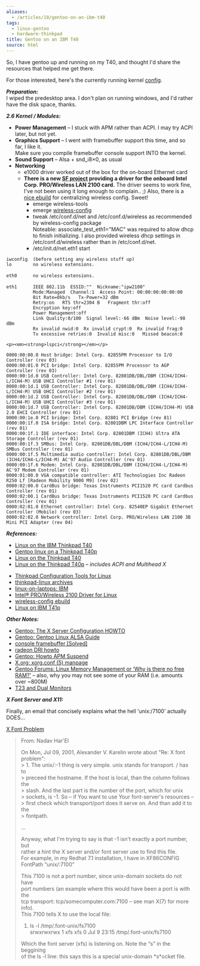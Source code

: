 ```yaml
---
aliases:
  - /articles/18/gentoo-on-an-ibm-t40
tags:
  - linux-gentoo
  - hardware-thinkpad
title: Gentoo on an IBM T40
source: html
---
```


<p>So, I have gentoo up and running on my T40, and thought I'd share the resources that helped me get there.</p>

<p>For those interested, here's the currently running kernel <a href="/files/config-2.6.7-gentoo-r11" title="2.6.7-gentoo-r11">config</a>.</p>

<!--more-->
<p><em><strong>Preparation:</strong></em><br />
I wiped the predesktop area. I don't plan on running windows, and I'd rather have the disk space, thanks.</p>

<p><em><strong>2.6 Kernel / Modules:</strong></em></p>

<ul>
	<li><strong>Power Management</strong> – I stuck with <span class="caps">APM</span> rather than <span class="caps">ACPI</span>. I may try <span class="caps">ACPI</span> later, but not yet.</li>
	<li><strong>Graphics Support</strong> – I went with framebuffer support this time, and so far, I like it.<br />
Make sure you compile framebuffer console support <span class="caps">INTO</span> the kernel.</li>
	<li><strong>Sound Support</strong> – Alsa + snd_i8&#215;0, as usual</li>
	<li><strong>Networking</strong>
<ul>
	<li>e1000 driver worked out of the box for the on-board Ethernet card</li>
	<li><strong>There is a new <a href="http://ipw2100.sourceforge.net/">SF project</a> providing a driver for the onboard Intel Corp. <span class="caps">PRO</span>/Wireless <span class="caps">LAN</span> 2100 card.</strong> The driver seems to work fine, I've not been using it long enough to complain.. ;) Also, there is a <a href="http://forums.gentoo.org/viewtopic.php?t=122435&amp;postdays=0&amp;postorder=asc&amp;start=1075&amp;sid=f1d28c7b904951f6d8a4e4ac6368b5b6">nice ebuild</a> for centralizing wireless config. Sweet!
	<ul>
		<li>emerge wireless-tools</li>
		<li>emerge <a href="http://forums.gentoo.org/viewtopic.php?t=122435&amp;postdays=0&amp;postorder=asc&amp;start=1075&amp;sid=f1d28c7b904951f6d8a4e4ac6368b5b6">wireless-config</a></li>
		<li>tweak /etc/conf.d/net and /etc/conf.d/wireless as recommended by wireless-config package<br />
Noteable: associate_test_eth1="MAC" was required to allow dhcp to finish initializing. I also provided wireless dhcp settings in /etc/conf.d/wireless rather than in /etc/conf.d/net.</li>
		<li>/etc/init.d/net.eth1 start</li>
	</ul></li>
	</ul></li>
	</ul>

<pre><code>iwconfig  (before setting any wireless stuff up)
lo        no wireless extensions.
</code>
<code>eth0      no wireless extensions.
</code>
<code>eth1      IEEE 802.11b  ESSID:&quot;&quot;  Nickname:&quot;ipw2100&quot;
          Mode:Managed  Channel:1  Access Point: 00:00:00:00:00:00
          Bit Rate=0kb/s   Tx-Power=32 dBm
          Retry:on   RTS thr=2304 B   Fragment thr:off
          Encryption key:off
          Power Management:off
          Link Quality:0/100  Signal level:-66 dBm  Noise level:-98 dBm
          Rx invalid nwid:0  Rx invalid crypt:0  Rx invalid frag:0
          Tx excessive retries:0  Invalid misc:0   Missed beacon:0
</code></pre>

	<p><em><strong>lspci</strong></em></p>

<pre><code>0000:00:00.0 Host bridge: Intel Corp. 82855PM Processor to I/O Controller (rev 03)
0000:00:01.0 PCI bridge: Intel Corp. 82855PM Processor to AGP Controller (rev 03)
0000:00:1d.0 USB Controller: Intel Corp. 82801DB/DBL/DBM (ICH4/ICH4-L/ICH4-M) USB UHCI Controller #1 (rev 01)
0000:00:1d.1 USB Controller: Intel Corp. 82801DB/DBL/DBM (ICH4/ICH4-L/ICH4-M) USB UHCI Controller #2 (rev 01)
0000:00:1d.2 USB Controller: Intel Corp. 82801DB/DBL/DBM (ICH4/ICH4-L/ICH4-M) USB UHCI Controller #3 (rev 01)
0000:00:1d.7 USB Controller: Intel Corp. 82801DB/DBM (ICH4/ICH4-M) USB 2.0 EHCI Controller (rev 01)
0000:00:1e.0 PCI bridge: Intel Corp. 82801 PCI Bridge (rev 81)
0000:00:1f.0 ISA bridge: Intel Corp. 82801DBM LPC Interface Controller (rev 01)
0000:00:1f.1 IDE interface: Intel Corp. 82801DBM (ICH4) Ultra ATA Storage Controller (rev 01)
0000:00:1f.3 SMBus: Intel Corp. 82801DB/DBL/DBM (ICH4/ICH4-L/ICH4-M) SMBus Controller (rev 01)
0000:00:1f.5 Multimedia audio controller: Intel Corp. 82801DB/DBL/DBM (ICH4/ICH4-L/ICH4-M) AC&#39;97 Audio Controller (rev 01)
0000:00:1f.6 Modem: Intel Corp. 82801DB/DBL/DBM (ICH4/ICH4-L/ICH4-M) AC&#39;97 Modem Controller (rev 01)
0000:01:00.0 VGA compatible controller: ATI Technologies Inc Radeon R250 Lf [Radeon Mobility 9000 M9] (rev 02)
0000:02:00.0 CardBus bridge: Texas Instruments PCI1520 PC card Cardbus Controller (rev 01)
0000:02:00.1 CardBus bridge: Texas Instruments PCI1520 PC card Cardbus Controller (rev 01)
0000:02:01.0 Ethernet controller: Intel Corp. 82540EP Gigabit Ethernet Controller (Mobile) (rev 03)
0000:02:02.0 Network controller: Intel Corp. PRO/Wireless LAN 2100 3B Mini PCI Adapter (rev 04)
</code></pre>

<p><em><strong>References:</strong></em></p>

<ul>
	<li><a href="http://www.cs.utexas.edu/users/walter/geek/linux-t40.html" title="Walter Chang">Linux on the <span class="caps">IBM</span> Thinkpad T40</a></li>
	<li><a href="http://www.ontheedge.ch/t40p.html">Gentoo linux on a Thinkpad T40p</a></li>
	<li><a href="http://bellet.info/laptop/t40.html" title="Fabrice Bellet">Linux on the Thinkpad T40</a></li>
	<li><a href="http://www.enyo.de/fw/hardware/thinkpad/" title="Florian Weimer">Linux on the Thinkpad T40p</a> – <em>includes <span class="caps">ACPI</span> and Multihead X</em></li>
</ul>

<ul>
	<li><a href="http://tpctl.sourceforge.net/">Thinkpad Configuration Tools for Linux</a></li>
	<li><a href="http://news.gmane.org/gmane.linux.hardware.thinkpad">thinkpad-linux archives</a></li>
	<li><a href="http://www.linux-on-laptops.com/ibm.html">linux-on-laptops: <span class="caps">IBM</span></a></li>
	<li><a href="http://ipw2100.sourceforge.net/">Intel&#174; <span class="caps">PRO</span>/Wireless 2100 Driver for Linux</a></li>
	<li><a href="http://forums.gentoo.org/viewtopic.php?t=122435&amp;postdays=0&amp;postorder=asc&amp;start=1075&amp;sid=f1d28c7b904951f6d8a4e4ac6368b5b6">wireless-config ebuild</a></li>
	<li><a href="http://theorie.physik.uni-wuerzburg.de/~arwagner/computer/T41p/">Linux on <span class="caps">IBM</span> T41p</a></li>
</ul>

<p><em><strong>Other Notes:</strong></em></p>

<ul>
	<li><a href="http://www.gentoo.org/doc/en/xorg-config.xml">Gentoo: The X Server Configuration <span class="caps">HOWTO</span></a></li>
  <li><a href="http://www.gentoo.org/doc/en/alsa-guide.xml">Gentoo: Gentoo Linux <span class="caps">ALSA</span> Guide</a></li>
	<li><a href="http://lists.debian.org/debian-laptop/2003/08/msg00120.html">console framebuffer [Solved]</a></li>
	<li><a href="http://bluszcz.jabberpl.org/radeon_dri_howto.txt">radeon <span class="caps">DRI</span> howto</a></li>
	<li><a href="http://gentoo-wiki.com/HOWTO_APM_Suspend">Gentoo: Howto <span class="caps">APM</span> Suspend</a></li>
	<li><a href="http://freedesktop.org/~xorg/X11R6.7.0/doc/xorg.conf.5.html">X.org: xorg.conf (5) manpage</a></li>
	<li><a href="http://forums.gentoo.org/viewtopic.php?t=175419">Gentoo Forums: Linux Memory Management or &#8216;Why is there no free <span class="caps">RAM</span>?'</a> – also, why you may not see some of your <span class="caps">RAM</span> (i.e. amounts over ~800M)</li>
	<li><a href="/2004/01/20/linuxt23-dual-monitors.html">T23 and Dual Monitors</a></li>
</ul>

<p><em><strong>X Font Server and X11:</strong></em></p>

<p>Finally, an email that concisely explains what the hell &#8216;unix:/7100' actually <span class="caps">DOES</span>&#8230; </p>

<p><a href="http://www.mail-archive.com/linux-il@cs.huji.ac.il/msg15131.html">X Font Problem</a></p>

<blockquote>
	<p>From: Nadav Har'El</p>
	<p>On Mon, Jul 09, 2001, Alexander V. Karelin wrote about
    "Re: X font problem":<br />
&gt; 1. The unix/:-1 thing is very simple. unix stands for transport. / has to<br />
&gt; preceed the hostname. If the host is local, than the column follows the<br />
&gt; slash. And the last part is the number of the port, which for unix<br />
&gt; sockets, is -1. So – if You want to use Your font-server's resources – &gt; first check which transport/port does it serve on. And than add it to the<br />
&gt; fontpath.</p>
	<p>&#8230;</p>
	<p>Anyway, what I'm trying to say is that -1 isn't exactly a port number, but<br />
rather a hint the X server and/or font server use to find this file.<br />
For example, in my Redhat 7.1 installation, I have in XF86CONFIG
            FontPath   &#8220;unix/:7100&#8221; </p>
<p>This 7100 is not a port number, since unix-domain sockets do not have<br />
port numbers (an example where this would have been a port is with the<br />
tcp transport: tcp/somecomputer.com:7100 – see man X(7) for more info).<br />
This 7100 tells X to use the local file:
<ol>
<li>ls -l /tmp/.font-unix/fs7100<br />
srwxrwxrwx    1 xfs      xfs             0 Jul  9 23:15 /tmp/.font-unix/fs7100</li>
</ol></p>
<p>Which the font server (xfs) is listening on. Note the &#8220;s&#8221; in the beggining<br />
of the ls -l line: this says this is a special unix-domain *s*ocket file.</p>
</blockquote>
